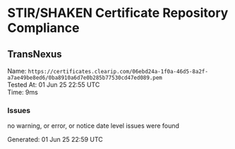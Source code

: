 # STIR/SHAKEN Certificate Repository Compliance

## TransNexus

Name: `https://certificates.clearip.com/06ebd24a-1f0a-46d5-8a2f-a7ae49be8ed6/0ba8910a6d7e0b285b77530cd47ed089.pem`\
Tested At: 01 Jun 25 22:55 UTC\
Time: 9ms

### Issues

no warning, or error, or notice date level issues were found

Generated: 01 Jun 25 22:59 UTC